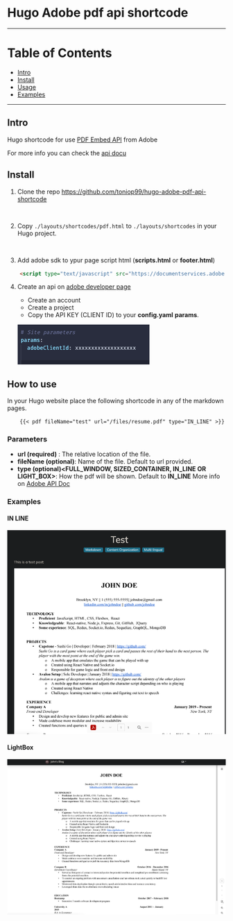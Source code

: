 # Hugo Adobe pdf api shortcode  
---  
# Table of Contents  

* [Intro](#intro)
* [Install](#install)
* [Usage](#how-to-use)
* [Examples](#examples)

---

## Intro  
Hugo shortcode for use [PDF Embed API](https://developer.adobe.com/document-services/apis/pdf-embed/) from Adobe

For more info you can check the [api docu](https://developer.adobe.com/document-services/docs/overview/pdf-embed-aapi/)

## Install  
1. Clone the repo https://github.com/toniop99/hugo-adobe-pdf-api-shortcode
<br />


2. Copy `./layouts/shortcodes/pdf.html` to  `./layouts/shortcodes` in your Hugo project.  
<br />

3. Add adobe sdk to ypur page script html (**scripts.html** or **footer.html**)
```html
    <script type="text/javascript" src="https://documentservices.adobe.com/view-sdk/viewer.js"></script>
```

4. Create an api on [adobe developer page](https://developer.adobe.com/console/home)
    - Create an account
    - Create a project
    - Copy the API KEY (CLIENT ID) to your **config.yaml** **params**.

    ![ClientId on config.yaml](./imgs/params.png)


## How to use

In your Hugo website place the following shortcode in any of the markdown pages. 
```
    {{< pdf fileName="test" url="/files/resume.pdf" type="IN_LINE" >}}
```

### Parameters
- **url (required)** : The relative location of the file.  
- **fileName (optional)**: Name of the file. Default to url provided. 
- **type (optional)<FULL_WINDOW, SIZED_CONTAINER, IN_LINE OR LIGHT_BOX>**: How the pdf will be shown. Default to **IN_LINE** More info on [Adobe API Doc](https://developer.adobe.com/document-services/docs/overview/pdf-embed-api/howtos/)

### Examples
#### IN LINE
![IN_LINE](./imgs/in_line_sample.png)
#### LightBox
![LIGHT_BOX](./imgs/light_box_sample.png)

